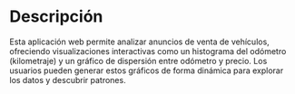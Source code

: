 # Descripción
Esta aplicación web permite analizar anuncios de venta de vehículos, ofreciendo visualizaciones interactivas como un histograma del odómetro (kilometraje) y un gráfico de dispersión entre odómetro y precio. Los usuarios pueden generar estos gráficos de forma dinámica para explorar los datos y descubrir patrones.